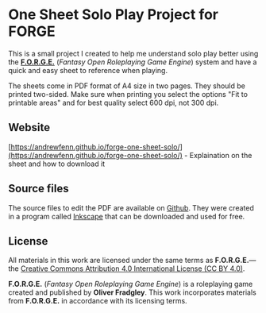 # One Sheet Solo Play Project for FORGE

This is a small project I created to help me understand solo play better using the **[F.O.R.G.E.](https://zap-forge.itch.io/forge)** (*Fantasy Open Roleplaying Game Engine*) system and have a quick and easy sheet to reference when playing.

The sheets come in PDF format of A4 size in two pages. They should be printed two-sided. Make sure when printing you select the options "Fit to printable areas" and for best quality select 600 dpi, not 300 dpi.

## Website

[https://andrewfenn.github.io/forge-one-sheet-solo/](https://andrewfenn.github.io/forge-one-sheet-solo/) - Explaination on the sheet and how to download it

## Source files

The source files to edit the PDF are available on [Github](https://github.com/andrewfenn/forge-one-sheet-solo). They were created in a program called [Inkscape](https://inkscape.org/) that can be downloaded and used for free.

## License

All materials in this work are licensed under the same terms as **F.O.R.G.E.**—the [Creative Commons Attribution 4.0 International License (CC BY 4.0)](https://creativecommons.org/licenses/by/4.0/).

**F.O.R.G.E.** (*Fantasy Open Roleplaying Game Engine*) is a roleplaying game created and published by **Oliver Fradgley**. This work incorporates materials from **F.O.R.G.E.** in accordance with its licensing terms.

